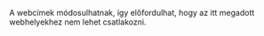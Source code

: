 A webcímek módosulhatnak, így előfordulhat, hogy az itt megadott webhelyekhez nem lehet csatlakozni.

<!--HONumber=May16_HO1-->


